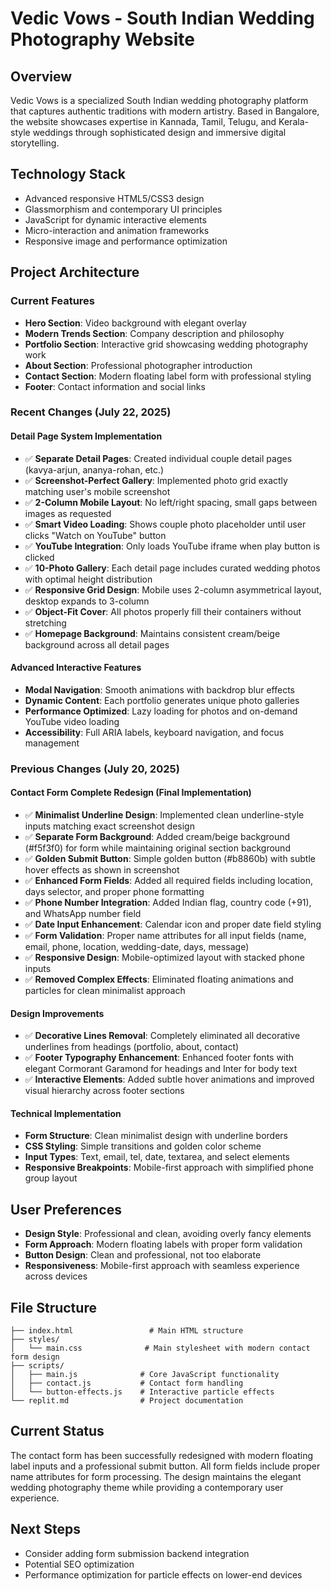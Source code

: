 # Vedic Vows - South Indian Wedding Photography Website

## Overview
Vedic Vows is a specialized South Indian wedding photography platform that captures authentic traditions with modern artistry. Based in Bangalore, the website showcases expertise in Kannada, Tamil, Telugu, and Kerala-style weddings through sophisticated design and immersive digital storytelling.

## Technology Stack
- Advanced responsive HTML5/CSS3 design
- Glassmorphism and contemporary UI principles
- JavaScript for dynamic interactive elements
- Micro-interaction and animation frameworks
- Responsive image and performance optimization

## Project Architecture

### Current Features
- **Hero Section**: Video background with elegant overlay
- **Modern Trends Section**: Company description and philosophy
- **Portfolio Section**: Interactive grid showcasing wedding photography work
- **About Section**: Professional photographer introduction
- **Contact Section**: Modern floating label form with professional styling
- **Footer**: Contact information and social links

### Recent Changes (July 22, 2025)

#### Detail Page System Implementation
- ✅ **Separate Detail Pages**: Created individual couple detail pages (kavya-arjun, ananya-rohan, etc.)
- ✅ **Screenshot-Perfect Gallery**: Implemented photo grid exactly matching user's mobile screenshot
- ✅ **2-Column Mobile Layout**: No left/right spacing, small gaps between images as requested
- ✅ **Smart Video Loading**: Shows couple photo placeholder until user clicks "Watch on YouTube" button
- ✅ **YouTube Integration**: Only loads YouTube iframe when play button is clicked
- ✅ **10-Photo Gallery**: Each detail page includes curated wedding photos with optimal height distribution
- ✅ **Responsive Grid Design**: Mobile uses 2-column asymmetrical layout, desktop expands to 3-column
- ✅ **Object-Fit Cover**: All photos properly fill their containers without stretching
- ✅ **Homepage Background**: Maintains consistent cream/beige background across all detail pages

#### Advanced Interactive Features
- **Modal Navigation**: Smooth animations with backdrop blur effects
- **Dynamic Content**: Each portfolio generates unique photo galleries
- **Performance Optimized**: Lazy loading for photos and on-demand YouTube video loading
- **Accessibility**: Full ARIA labels, keyboard navigation, and focus management

### Previous Changes (July 20, 2025)

#### Contact Form Complete Redesign (Final Implementation)
- ✅ **Minimalist Underline Design**: Implemented clean underline-style inputs matching exact screenshot design
- ✅ **Separate Form Background**: Added cream/beige background (#f5f3f0) for form while maintaining original section background
- ✅ **Golden Submit Button**: Simple golden button (#b8860b) with subtle hover effects as shown in screenshot
- ✅ **Enhanced Form Fields**: Added all required fields including location, days selector, and proper phone formatting
- ✅ **Phone Number Integration**: Added Indian flag, country code (+91), and WhatsApp number field
- ✅ **Date Input Enhancement**: Calendar icon and proper date field styling
- ✅ **Form Validation**: Proper name attributes for all input fields (name, email, phone, location, wedding-date, days, message)
- ✅ **Responsive Design**: Mobile-optimized layout with stacked phone inputs
- ✅ **Removed Complex Effects**: Eliminated floating animations and particles for clean minimalist approach

#### Design Improvements
- ✅ **Decorative Lines Removal**: Completely eliminated all decorative underlines from headings (portfolio, about, contact)
- ✅ **Footer Typography Enhancement**: Enhanced footer fonts with elegant Cormorant Garamond for headings and Inter for body text
- ✅ **Interactive Elements**: Added subtle hover animations and improved visual hierarchy across footer sections

#### Technical Implementation
- **Form Structure**: Clean minimalist design with underline borders
- **CSS Styling**: Simple transitions and golden color scheme
- **Input Types**: Text, email, tel, date, textarea, and select elements
- **Responsive Breakpoints**: Mobile-first approach with simplified phone group layout

## User Preferences
- **Design Style**: Professional and clean, avoiding overly fancy elements
- **Form Approach**: Modern floating labels with proper form validation
- **Button Design**: Clean and professional, not too elaborate
- **Responsiveness**: Mobile-first approach with seamless experience across devices

## File Structure
```
├── index.html                 # Main HTML structure
├── styles/
│   └── main.css              # Main stylesheet with modern contact form design
├── scripts/
│   ├── main.js              # Core JavaScript functionality
│   ├── contact.js           # Contact form handling
│   └── button-effects.js    # Interactive particle effects
└── replit.md                # Project documentation
```

## Current Status
The contact form has been successfully redesigned with modern floating label inputs and a professional submit button. All form fields include proper name attributes for form processing. The design maintains the elegant wedding photography theme while providing a contemporary user experience.

## Next Steps
- Consider adding form submission backend integration
- Potential SEO optimization
- Performance optimization for particle effects on lower-end devices